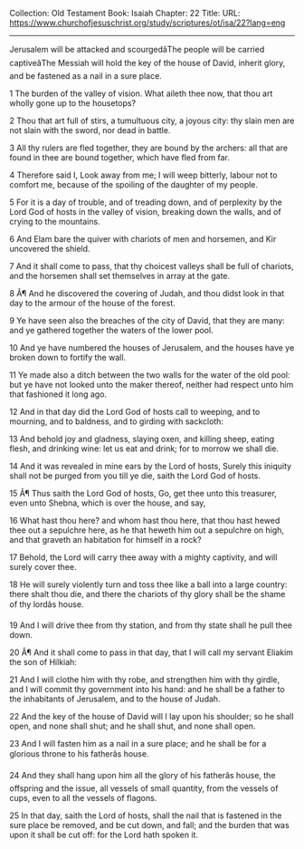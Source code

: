 Collection: Old Testament
Book: Isaiah
Chapter: 22
Title: 
URL: https://www.churchofjesuschrist.org/study/scriptures/ot/isa/22?lang=eng

---

Jerusalem will be attacked and scourgedâThe people will be carried captiveâThe Messiah will hold the key of the house of David, inherit glory, and be fastened as a nail in a sure place.

1 The burden of the valley of vision. What aileth thee now, that thou art wholly gone up to the housetops?

2 Thou that art full of stirs, a tumultuous city, a joyous city: thy slain men are not slain with the sword, nor dead in battle.

3 All thy rulers are fled together, they are bound by the archers: all that are found in thee are bound together, which have fled from far.

4 Therefore said I, Look away from me; I will weep bitterly, labour not to comfort me, because of the spoiling of the daughter of my people.

5 For it is a day of trouble, and of treading down, and of perplexity by the Lord God of hosts in the valley of vision, breaking down the walls, and of crying to the mountains.

6 And Elam bare the quiver with chariots of men and horsemen, and Kir uncovered the shield.

7 And it shall come to pass, that thy choicest valleys shall be full of chariots, and the horsemen shall set themselves in array at the gate.

8 Â¶ And he discovered the covering of Judah, and thou didst look in that day to the armour of the house of the forest.

9 Ye have seen also the breaches of the city of David, that they are many: and ye gathered together the waters of the lower pool.

10 And ye have numbered the houses of Jerusalem, and the houses have ye broken down to fortify the wall.

11 Ye made also a ditch between the two walls for the water of the old pool: but ye have not looked unto the maker thereof, neither had respect unto him that fashioned it long ago.

12 And in that day did the Lord God of hosts call to weeping, and to mourning, and to baldness, and to girding with sackcloth:

13 And behold joy and gladness, slaying oxen, and killing sheep, eating flesh, and drinking wine: let us eat and drink; for to morrow we shall die.

14 And it was revealed in mine ears by the Lord of hosts, Surely this iniquity shall not be purged from you till ye die, saith the Lord God of hosts.

15 Â¶ Thus saith the Lord God of hosts, Go, get thee unto this treasurer, even unto Shebna, which is over the house, and say,

16 What hast thou here? and whom hast thou here, that thou hast hewed thee out a sepulchre here, as he that heweth him out a sepulchre on high, and that graveth an habitation for himself in a rock?

17 Behold, the Lord will carry thee away with a mighty captivity, and will surely cover thee.

18 He will surely violently turn and toss thee like a ball into a large country: there shalt thou die, and there the chariots of thy glory shall be the shame of thy lordâs house.

19 And I will drive thee from thy station, and from thy state shall he pull thee down.

20 Â¶ And it shall come to pass in that day, that I will call my servant Eliakim the son of Hilkiah:

21 And I will clothe him with thy robe, and strengthen him with thy girdle, and I will commit thy government into his hand: and he shall be a father to the inhabitants of Jerusalem, and to the house of Judah.

22 And the key of the house of David will I lay upon his shoulder; so he shall open, and none shall shut; and he shall shut, and none shall open.

23 And I will fasten him as a nail in a sure place; and he shall be for a glorious throne to his fatherâs house.

24 And they shall hang upon him all the glory of his fatherâs house, the offspring and the issue, all vessels of small quantity, from the vessels of cups, even to all the vessels of flagons.

25 In that day, saith the Lord of hosts, shall the nail that is fastened in the sure place be removed, and be cut down, and fall; and the burden that was upon it shall be cut off: for the Lord hath spoken it.
